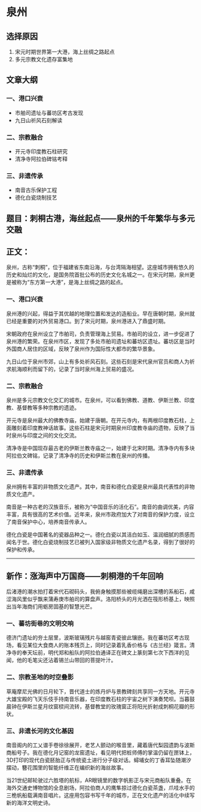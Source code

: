 # 泉州

## 选择原因
1. 宋元时期世界第一大港，海上丝绸之路起点
2. 多元宗教文化遗存富集地

## 文章大纲
### 一、港口兴衰
- 市舶司遗址与蕃坊区考古发现
- 九日山祈风石刻解读

### 二、宗教融合
- 开元寺印度教石柱研究
- 清净寺阿拉伯碑铭考释

### 三、非遗传承
- 南音古乐保护工程
- 德化白瓷烧制技艺

## 题目：刺桐古港，海丝起点——泉州的千年繁华与多元交融

## 正文：

泉州，古称“刺桐”，位于福建省东南沿海，与台湾隔海相望。这座城市拥有悠久的历史和灿烂的文化，是国务院首批公布的历史文化名城之一。在宋元时期，泉州更是被称为“东方第一大港”，是海上丝绸之路的起点。

### 一、港口兴衰

泉州港的兴起，得益于其优越的地理位置和发达的造船业。早在唐朝时期，泉州就已经是重要的对外贸易港口。到了宋元时期，泉州港进入了鼎盛时期。

宋朝政府在泉州设立了市舶司，负责管理海上贸易。市舶司的设立，进一步促进了泉州港的繁荣。在泉州市区，发现了多处市舶司遗址和蕃坊区遗址。蕃坊区是当时外国商人居住的区域，反映了泉州作为国际性大都市的繁华景象。

九日山位于泉州市郊，山上有多处祈风石刻。这些石刻是宋代泉州官员和商人为祈求航海顺利而留下的，记录了当时泉州海上贸易的盛况。

### 二、宗教融合

泉州是多元宗教文化交汇的城市。在泉州，可以看到佛教、道教、伊斯兰教、印度教、基督教等多种宗教的遗迹。

开元寺是泉州最大的佛教寺庙，始建于唐朝。在开元寺内，有两根印度教石柱，上面雕刻着印度教神话故事。这些石柱是宋元时期泉州印度教寺庙的遗物，反映了当时泉州与印度之间的文化交流。

清净寺是中国现存最古老的伊斯兰教寺庙之一，始建于北宋时期。清净寺内有多块阿拉伯文碑铭，记录了清净寺的历史和伊斯兰教在泉州的传播。

### 三、非遗传承

泉州拥有丰富的非物质文化遗产。其中，南音和德化白瓷是泉州最具代表性的非物质文化遗产。

南音是一种古老的汉族音乐，被称为“中国音乐的活化石”。南音的曲调优美，内容丰富，具有很高的艺术价值。近年来，泉州市政府加大了对南音的保护力度，设立了南音保护中心，培养南音传承人。

德化白瓷是中国著名的瓷器品种之一。德化白瓷以其洁白如玉、温润细腻的质感而闻名于世。德化白瓷烧制技艺已被列入国家级非物质文化遗产名录，得到了很好的保护和传承。

---
## 新作：涨海声中万国商——刺桐港的千年回响

后渚港的潮水拍打着宋代石砌码头，我俯身触摸那些被缆绳磨出深槽的系船石，咸涩海风里似乎飘来蒲寿庚市舶司的算盘声。洛阳桥头的月光洒在筏形桥基上，映照出当年海商们用蛎房固基的智慧光芒。

### 一、蕃坊街巷的文明交响

德济门遗址的夯土层里，波斯玻璃残片与越窑青瓷彼此镶嵌。我在蕃坊区考古现场，看见某位大食商人的账本残页上，同时记录着乳香价格与《古兰经》箴言。清净寺的奉天坛前，明代郑和船队的阿拉伯通译正在碑文上篆刻第七次下西洋的见闻，他的毛笔尖还沾着锡兰山带回的菩提叶汁。

### 二、宗教圣地的时空叠影

草庵摩尼光佛的日月轮下，晋代道士的炼丹炉与景教碑刻共享同一方天地。开元寺大雄宝殿的飞天乐伎手持南音乐器，在印度教石柱的宇宙之树下演奏梵呗。当暮鼓晨钟在伊斯兰星月纹窗棂间流转，基督教堂的玫瑰窗正将阳光折射成刺桐花瓣的形状。

### 三、非遗长河的文化基因

南音阁内的工乂谱手卷徐徐展开，老艺人颤动的喉音里，藏着唐代梨园遗韵与波斯商船号子。我在德化月记窑的龙窑遗址，看见明代把桩师傅的掌温仍留在匣钵上，3D打印的现代白瓷胚胎正与传统瓷土进行分子级对话。蟳埔女的丁香耳坠随潮汐摆动，簪花围里的智能纤维正在编织新的海丝故事。

当21世纪邮轮驶过六胜塔的航标，AR眼镜里的数字帆影正与宋元商船队重叠。在海外交通史博物馆的全息剧场，阿拉伯商人的鹰隼掠过德化白瓷茶盏，爪哇水手的三桅帆船载满南音唱片。这座用包容书写千年的城市，正在文化遗产的活化中续写新的海洋文明史诗。